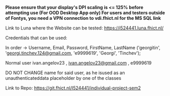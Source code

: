 **Please ensure that your display's DPI scaling is <= 125% before attempting use (For OOD Desktop App only)
For users and testers outside of Fontys, you need a VPN connection to vdi.fhict.nl for the MS SQL link**

Link to Luna where the Website can be tested:
https://i524441.luna.fhict.nl/

Credentials that can be used:

In order -> Username, Email, Password, FirstName, LastName
('georgitin', 'georgi.tinchev.124@gmail.com, 'e9999619', 'Georgi', 'Tinchev'); 

Normal user
ivan.angelov23 , ivan.angelov23@gmail.com , e9999619

DO NOT CHANGE name for said user, as he isused as an
unauthenticateddata placeholder by one of the classes

Link to Repo:
https://git.fhict.nl/I524441/individual-project-sem2

